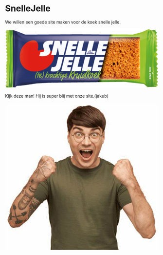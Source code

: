 # SnelleJelle

We willen een goede site maken voor de koek snelle jelle.

<img src="SnelleJelle/Assets/demo-koek-768x295.png" width="600"/>

Kijk deze man! Hij is super blij met onze site.(jakub)

<img src="SnelleJelle/Assets/OIP.jpg" width="600"/>